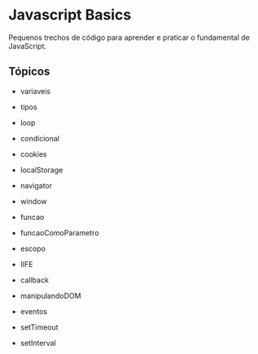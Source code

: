 # Javascript Basics

Pequenos trechos de código para aprender e praticar o fundamental de JavaScript.

## Tópicos

- variaveis

- tipos

- loop

- condicional

- cookies

- localStorage

- navigator

- window

- funcao

- funcaoComoParametro

- escopo

- IIFE

- callback

- manipulandoDOM

- eventos

- setTimeout

- setInterval
